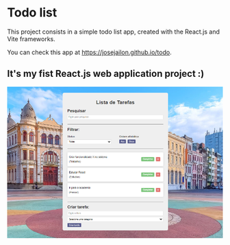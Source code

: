 # Todo list

This project consists in a simple todo list app, created with the React.js and Vite frameworks. 

You can check this app at <a>https://josejailon.github.io/todo</a>.

It's my fist React.js web application project :)
---
![todo](img.png)
